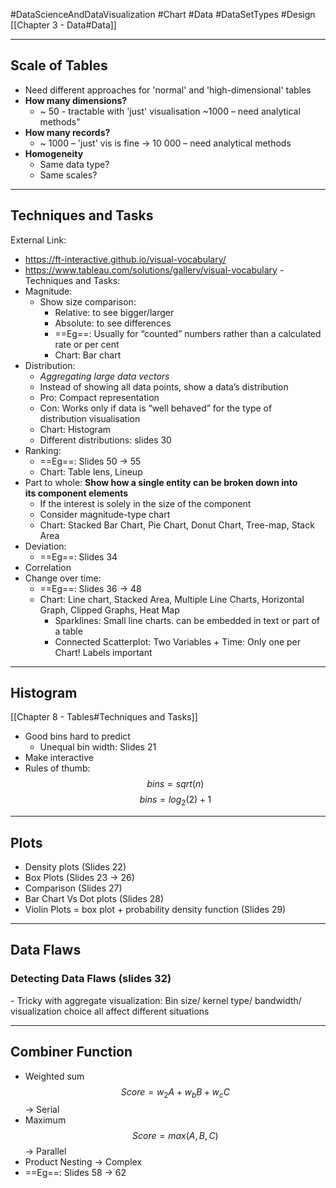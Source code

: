  #DataScienceAndDataVisualization 
#Chart #Data #DataSetTypes #Design 
[[Chapter 3 - Data#Data]]
___
## Scale of Tables
- Need different approaches for 'normal' and 'high-dimensional' tables
- **How many dimensions?**
	- ~ 50 - tractable with 'just' visualisation ~1000 – need analytical methods"
- **How many records?** 
	- ~ 1000 – 'just' vis is fine → 10 000 – need analytical methods
- **Homogeneity**
	- Same data type? 
	- Same scales?
___
## Techniques and Tasks
External Link: 
- https://ft-interactive.github.io/visual-vocabulary/
- https://www.tableau.com/solutions/gallery/visual-vocabulary
\- Techniques and Tasks:
- Magnitude:
	- Show size comparison:
		- Relative: to see bigger/larger
		- Absolute: to see differences
		- ==Eg==: Usually for “counted” numbers rather than a calculated rate or per cent
		- Chart: Bar chart
- Distribution: 
	- *Aggregating large data vectors*
	- Instead of showing all data points, show a data’s distribution
	- Pro: Compact representation
	- Con: Works only if data is “well behaved” for the type of distribution visualisation
	- Chart: Histogram
	- Different distributions: slides 30
- Ranking:
	- ==Eg==: Slides 50 → 55
	- Chart: Table lens, Lineup
- Part to whole: **Show how a single entity can be broken down into its component elements**
	- If the interest is solely in the size of the component
	- Consider magnitude-type chart
	- Chart: Stacked Bar Chart, Pie Chart, Donut Chart, Tree-map, Stack Area
- Deviation:
	- ==Eg==: Slides 34 
- Correlation
- Change over time:
	- ==Eg==: Slides 36 → 48
	- Chart: Line chart, Stacked Area, Multiple Line Charts, Horizontal Graph, Clipped Graphs, Heat Map
		- Sparklines: Small line charts. can be embedded in text or part of a table
		- Connected Scatterplot: Two Variables + Time: Only one per Chart! Labels important
___
## Histogram
[[Chapter 8 - Tables#Techniques and Tasks]]
- Good bins hard to predict
	- Unequal bin width: Slides 21
- Make interactive
- Rules of thumb:
$$
bins = sqrt(n)
$$
$$bins = log_2(2) +1$$
___
## Plots
- Density plots (Slides 22)
- Box Plots (Slides 23 → 26)
- Comparison (Slides 27)
- Bar Chart Vs Dot plots (Slides 28)
- Violin Plots = box plot + probability density function (Slides 29)
___
## Data Flaws
### Detecting Data Flaws (slides 32)
\- Tricky with aggregate visualization: Bin size/ kernel type/ bandwidth/ visualization choice all affect different situations 
___
## Combiner Function
- Weighted sum $$Score = w_2A + w_bB + w_cC$$ → Serial
- Maximum $$Score = max (A, B, C)$$ → Parallel
- Product Nesting → Complex
- ==Eg==: Slides 58 → 62
